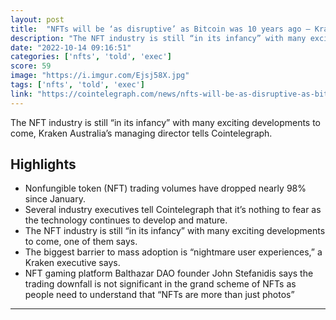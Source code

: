 ```yaml
---
layout: post
title:  "NFTs will be ‘as disruptive’ as Bitcoin was 10 years ago — Kraken exec"
description: "The NFT industry is still “in its infancy” with many exciting developments to come, Kraken Australia’s managing director tells Cointelegraph."
date: "2022-10-14 09:16:51"
categories: ['nfts', 'told', 'exec']
score: 59
image: "https://i.imgur.com/Ejsj58X.jpg"
tags: ['nfts', 'told', 'exec']
link: "https://cointelegraph.com/news/nfts-will-be-as-disruptive-as-bitcoin-was-10-years-ago-kraken-exec?utm_source=coingecko&amp;utm_content=coingecko&amp;utm_campaign=coingecko&amp;utm_medium=coingecko&amp;utm_term=coingecko"
---
```


The NFT industry is still “in its infancy” with many exciting developments to come, Kraken Australia’s managing director tells Cointelegraph.

## Highlights

- Nonfungible token (NFT) trading volumes have dropped nearly 98% since January.
- Several industry executives tell Cointelegraph that it’s nothing to fear as the technology continues to develop and mature.
- The NFT industry is still “in its infancy” with many exciting developments to come, one of them says.
- The biggest barrier to mass adoption is “nightmare user experiences,” a Kraken executive says.
- NFT gaming platform Balthazar DAO founder John Stefanidis says the trading downfall is not significant in the grand scheme of NFTs as people need to understand that “NFTs are more than just photos”

---
